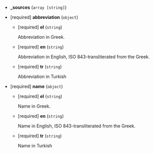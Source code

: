 * **_sources** (`array [string]`)

* [required] **abbreviation** (`object`)

    * [required] **el** (`string`)

        Abbreviation in Greek.

    * [required] **en** (`string`)

        Abbreviation in English, ISO 843-transliterated from the Greek.

    * [required] **tr** (`string`)

        Abbreviation in Turkish

* [required] **name** (`object`)

    * [required] **el** (`string`)

        Name in Greek.

    * [required] **en** (`string`)

        Name in English, ISO 843-transliterated from the Greek.

    * [required] **tr** (`string`)

        Name in Turkish
